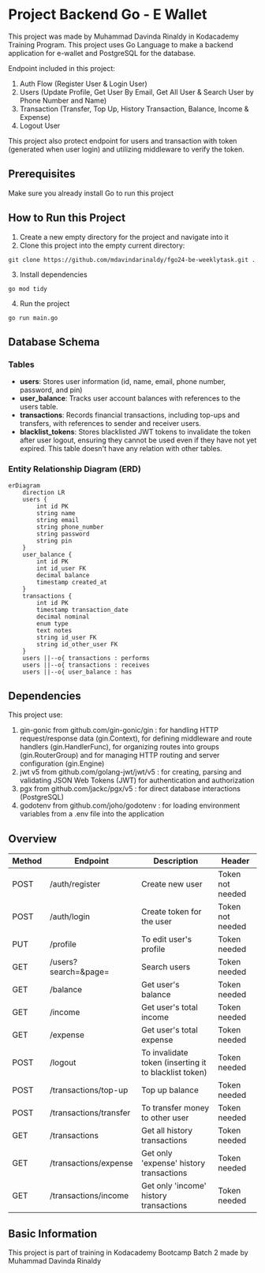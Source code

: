 # Project Backend Go - E Wallet

This project was made by Muhammad Davinda Rinaldy in Kodacademy Training Program. This project uses Go Language to make a backend application for e-wallet and PostgreSQL for the database.

Endpoint included in this project:
1. Auth Flow (Register User & Login User)
2. Users (Update Profile, Get User By Email, Get All User & Search User by Phone Number and Name)
3. Transaction (Transfer, Top Up, History Transaction, Balance, Income & Expense)
4. Logout User

This project also protect endpoint for users and transaction with token (generated when user login) and utilizing middleware to verify the token.

## Prerequisites

Make sure you already install Go to run this project

## How to Run this Project

1. Create a new empty directory for the project and navigate into it
2. Clone this project into the empty current directory:
```
git clone https://github.com/mdavindarinaldy/fgo24-be-weeklytask.git .
``` 
3. Install dependencies
```
go mod tidy
```
4. Run the project
```
go run main.go
```
## Database Schema

### Tables
- **users**: Stores user information (id, name, email, phone number, password, and pin)
- **user_balance**: Tracks user account balances with references to the users table.
- **transactions**: Records financial transactions, including top-ups and transfers, with references to sender and receiver users.
- **blacklist_tokens**: Stores blacklisted JWT tokens to invalidate the token after user logout, ensuring they cannot be used even if they have not yet expired. This table doesn't have any relation with other tables.

### Entity Relationship Diagram (ERD)

```mermaid
erDiagram
    direction LR
    users {
        int id PK
        string name
        string email
        string phone_number
        string password
        string pin
    }
    user_balance {
        int id PK
        int id_user FK
        decimal balance
        timestamp created_at
    }
    transactions {
        int id PK
        timestamp transaction_date
        decimal nominal
        enum type
        text notes
        string id_user FK
        string id_other_user FK
    }
    users ||--o{ transactions : performs
    users ||--o{ transactions : receives
    users ||--o{ user_balance : has
```

## Dependencies
This project use:
1. gin-gonic from github.com/gin-gonic/gin : for handling HTTP request/response data (gin.Context), for defining middleware and route handlers (gin.HandlerFunc), for organizing routes into groups (gin.RouterGroup) and for managing HTTP routing and server configuration (gin.Engine)
2. jwt v5 from github.com/golang-jwt/jwt/v5 : for creating, parsing and validating JSON Web Tokens (JWT) for authentication and authorization
3. pgx from github.com/jackc/pgx/v5 : for direct database interactions (PostgreSQL)
4. godotenv from github.com/joho/godotenv : for loading environment variables from a .env file into the application

## Overview
| Method    | Endpoint | Description | Header |
| -------- | -------  | ------- | ------ |
| POST  | /auth/register | Create new user | Token not needed |
| POST | /auth/login    | Create token for the user | Token not needed |
| PUT    | /profile | To edit user's profile | Token needed |
| GET | /users?search=&page= | Search users | Token needed |
| GET | /balance | Get user's balance | Token needed | 
| GET | /income | Get user's total income | Token needed | 
| GET | /expense | Get user's total expense | Token needed | 
| POST | /logout | To invalidate token (inserting it to blacklist token) | Token needed | 
| POST | /transactions/top-up | Top up balance | Token needed | 
| POST | /transactions/transfer | To transfer money to other user | Token needed | 
| GET | /transactions | Get all history transactions | Token needed | 
| GET | /transactions/expense | Get only 'expense' history transactions | Token needed | 
| GET | /transactions/income | Get only 'income' history transactions | Token needed | 


## Basic Information
This project is part of training in Kodacademy Bootcamp Batch 2 made by Muhammad Davinda Rinaldy